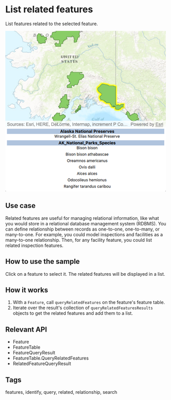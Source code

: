 # List related features

List features related to the selected feature.

![](screenshot.png)

## Use case

Related features are useful for managing relational information, like what you would store in a relational database management system (RDBMS). You can define relationship between records as one-to-one, one-to-many, or many-to-one. For example, you could model inspections and facilities as a many-to-one relationship. Then, for any facility feature, you could list related inspection features.

## How to use the sample

Click on a feature to select it. The related features will be displayed in a list.

## How it works

1. With a `Feature`, call `queryRelatedFeatures` on the feature's feature table.
2. Iterate over the result's collection of `queryRelatedFeaturesResults` objects to get the related features and add them to a list.

## Relevant API

* Feature
* FeatureTable
* FeatureQueryResult
* FeatureTable.QueryRelatedFeatures
* RelatedFeatureQueryResult

## Tags

features, identify, query, related, relationship, search
